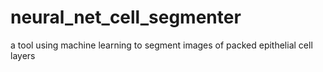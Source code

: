 # neural_net_cell_segmenter
a tool using machine learning to segment images of packed epithelial cell layers
